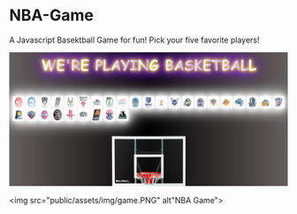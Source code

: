 # NBA-Game

A Javascript Basektball Game for fun! Pick your five favorite players!

<img src="public/assets/img/homePage.PNG" alt="Home Page">

<img src="public/assets/img/game.PNG" alt"NBA Game">
